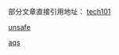 
部分文章直接引用地址：
[tech101](https://tech101.cn/2019/11/13/AQS%E5%AE%9E%E7%8E%B0%E5%8E%9F%E7%90%86)

[unsafe](https://www.cnblogs.com/mickole/articles/3757278.html)

[aqs](https://tech101.cn/2019/11/13/AQS%E5%AE%9E%E7%8E%B0%E5%8E%9F%E7%90%86)
